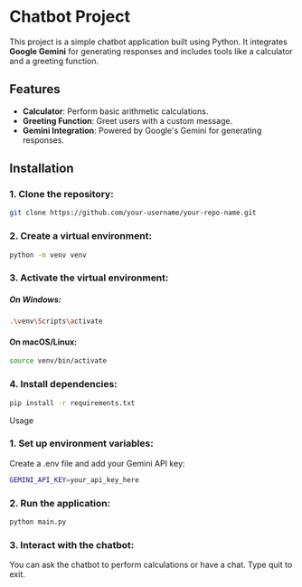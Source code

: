 # Chatbot Project

This project is a simple chatbot application built using Python. It integrates **Google Gemini** for generating responses and includes tools like a calculator and a greeting function.

## Features

- **Calculator**: Perform basic arithmetic calculations.
- **Greeting Function**: Greet users with a custom message.
- **Gemini Integration**: Powered by Google's Gemini for generating responses.

## Installation

### 1. Clone the repository:
```bash
git clone https://github.com/your-username/your-repo-name.git
```
### 2. Create a virtual environment:
```bash
python -m venv venv
```
### 3. Activate the virtual environment:
##### On Windows:
```bash
.\venv\Scripts\activate
```
#### On macOS/Linux:
```bash
source venv/bin/activate
```
### 4. Install dependencies:
```bash
pip install -r requirements.txt
```
Usage
### 1. Set up environment variables:
Create a .env file and add your Gemini API key:
```bash
GEMINI_API_KEY=your_api_key_here
```
### 2. Run the application:
```bash
python main.py
```
### 3. Interact with the chatbot:
You can ask the chatbot to perform calculations or have a chat. Type quit to exit.
